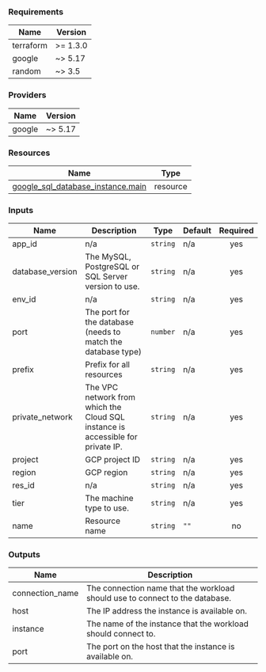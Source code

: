 <!-- BEGIN_TF_DOCS -->
### Requirements

| Name | Version |
|------|---------|
| terraform | >= 1.3.0 |
| google | ~> 5.17 |
| random | ~> 3.5 |

### Providers

| Name | Version |
|------|---------|
| google | ~> 5.17 |

### Resources

| Name | Type |
|------|------|
| [google_sql_database_instance.main](https://registry.terraform.io/providers/hashicorp/google/latest/docs/resources/sql_database_instance) | resource |

### Inputs

| Name | Description | Type | Default | Required |
|------|-------------|------|---------|:--------:|
| app\_id | n/a | `string` | n/a | yes |
| database\_version | The MySQL, PostgreSQL or SQL Server version to use. | `string` | n/a | yes |
| env\_id | n/a | `string` | n/a | yes |
| port | The port for the database (needs to match the database type) | `number` | n/a | yes |
| prefix | Prefix for all resources | `string` | n/a | yes |
| private\_network | The VPC network from which the Cloud SQL instance is accessible for private IP. | `string` | n/a | yes |
| project | GCP project ID | `string` | n/a | yes |
| region | GCP region | `string` | n/a | yes |
| res\_id | n/a | `string` | n/a | yes |
| tier | The machine type to use. | `string` | n/a | yes |
| name | Resource name | `string` | `""` | no |

### Outputs

| Name | Description |
|------|-------------|
| connection\_name | The connection name that the workload should use to connect to the database. |
| host | The IP address the instance is available on. |
| instance | The name of the instance that the workload should connect to. |
| port | The port on the host that the instance is available on. |
<!-- END_TF_DOCS -->
